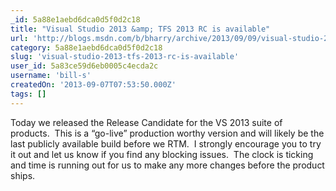 ```yaml
---
_id: 5a88e1aebd6dca0d5f0d2c18
title: "Visual Studio 2013 &amp; TFS 2013 RC is available"
url: 'http://blogs.msdn.com/b/bharry/archive/2013/09/09/visual-studio-2013-amp-tfs-2013-rc-is-available.aspx'
category: 5a88e1aebd6dca0d5f0d2c18
slug: 'visual-studio-2013-tfs-2013-rc-is-available'
user_id: 5a83ce59d6eb0005c4ecda2c
username: 'bill-s'
createdOn: '2013-09-07T07:53:50.000Z'
tags: []
---
```


Today we released the Release Candidate for the VS 2013 suite of products.  This is a “go-live” production worthy version and will likely be the last publicly available build before we RTM.  I strongly encourage you to try it out and let us know if you find any blocking issues.  The clock is ticking and time is running out for us to make any more changes before the product ships.
